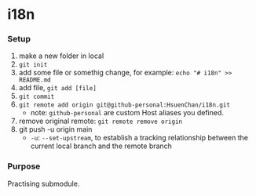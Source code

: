# i18n

### Setup
1. make a new folder in local
2. `git init`
3. add some file or somethig change, for example: `echo "# i18n" >> README.md`
4. add file, `git add [file]`
5. `git commit`
6. `git remote add origin git@github-personal:HsuenChan/i18n.git`
    - note: `github-personal` are custom Host aliases you defined.
7. remove original remote: `git remote remove origin`
8. git push -u origin main
    - `-u`: `--set-upstream`, to establish a tracking relationship between the current local branch and the remote branch
### Purpose
Practising submodule.
